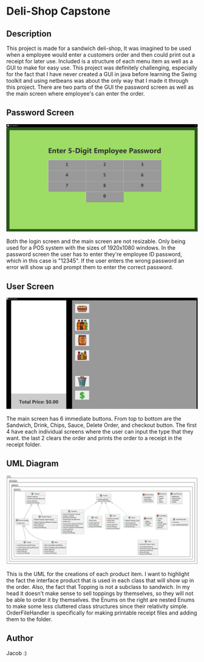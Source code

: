 # Deli-Shop Capstone


## Description
 This project is made for a sandwich deli-shop, It was imagined to be used when a employee would enter a customers order
and then could print out a receipt for later use. Included is a structure of each menu item as well as a GUI to make for
easy use. This project was definitely challenging, especially for the fact that I have never created a GUI in java before
learning the Swing toolkit and using netbeans was about the only way that I made it through this project. There are two 
parts of the GUI the password screen as well as the main screen where employee's can enter the order.

## Password Screen

![img.png](loginScreen.png)

Both the login screen and the main screen are not resizable. Only being used for a POS system with the sizes of 1920x1080
windows. In the password screen the user has to enter they're employee ID password, which in this case is "12345". If the 
user enters the wrong password an error will show up and prompt them to enter the correct password.

## User Screen
![img.png](mainScreen.png)

The main screen has 6 immediate buttons. From top to bottom are the Sandwich, Drink, Chips, Sauce, Delete Order, and 
checkout button. The first 4 have each individual screens where the user can input the type that they want. the last 2 
clears the order and prints the order to a receipt in the receipt folder. 


## UML Diagram
![img.png](UML.png)

This is the UML for the creations of each product item. I want to highlight the fact the interface product that is used 
in each class that will show up in the order. Also, the fact that Topping is not a subclass to sandwich. In my head it 
doesn't make sense to sell toppings by themselves, so they will not be able to order it by themselves. the Enums on the right
are nested Enums to make some less cluttered class structures since their relativity simple. OrderFileHandler is specifically 
for making printable receipt files and adding them to the folder.

## Author 
Jacob :)